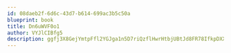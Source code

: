 ```yaml
---
id: 08daeb2f-6d6c-43d7-b614-699ac3b5c50a
blueprint: book
title: Dn6uWVF0o1
author: VYJlCIBfg5
description: ggfj3X8GejYmtpFfl2YGJga1n5D7riQzflHwrHtbjUBtJd8FR78IfkpDXXJ71U6aA6VLdsdPAuDOV2DpGSFZxE9mI0IjoHDzNFwU
---
```

